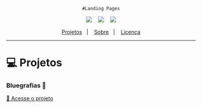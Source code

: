 <div align="center">

	#Landing Pages
<p align="center">
<img src="https://img.shields.io/github/last-commit/ViniciusOliver-stack/Landing-Pages?style=for-the-badge"/>&nbsp;&nbsp;&nbsp;
<img src="https://img.shields.io/github/repo-size/ViniciusOliver-stack/Landing-Pages?style=for-the-badge"/>&nbsp;&nbsp;&nbsp;
<img src="https://img.shields.io/github/languages/count/ViniciusOliver-stack/Landing-Pages?style=for-the-badge"/>
</p>
</div>

<p align="center">
  <a href="#-tecnologias">Projetos</a>&nbsp;&nbsp;&nbsp;|&nbsp;&nbsp;&nbsp;
  <a href="#-layout">Sobre</a>&nbsp;&nbsp;&nbsp;|&nbsp;&nbsp;&nbsp;
  <a href="#-license">Licença</a>
</p>

---
 # 💻 Projetos
### Bluegrafias 🦋

<a target="_blank" href="https://viniciusoliver-stack.github.io/Landing-Pages/">🔗 Acesse o projeto</a>
<img  src="https://i.imgur.com/Ud2o0Bd.png"  alt="">
